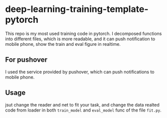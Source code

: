 # deep-learning-training-template-pytorch
This repo is my most used training code in pytorch. I decomposed functions into different files, which is more readable, and it can push notification to mobile phone, show the train and eval figure in realtime.
## For pushover
I used the service provided by pushover, which can push notifications to mobile phone.
## Usage
jsut change the reader and net to fit your task, and change the data realted code from loader in both `train_model` and `eval_model` func of the file `fit.py`.
